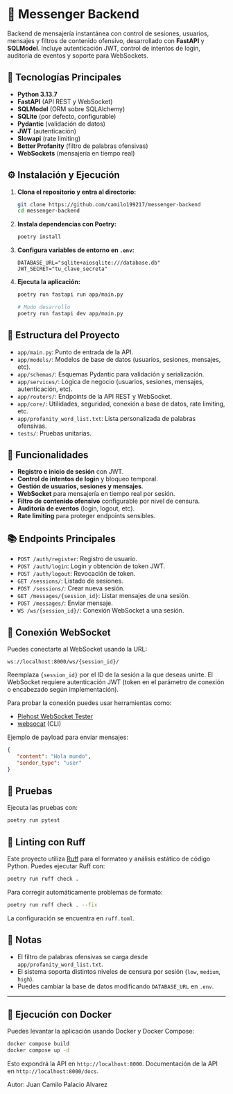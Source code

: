 # 💬 Messenger Backend

Backend de mensajería instantánea con control de sesiones, usuarios, mensajes y filtros de contenido ofensivo, desarrollado con **FastAPI** y **SQLModel**. Incluye autenticación JWT, control de intentos de login, auditoría de eventos y soporte para WebSockets.

## 🚀 Tecnologías Principales

- **Python 3.13.7**
- **FastAPI** (API REST y WebSocket)
- **SQLModel** (ORM sobre SQLAlchemy)
- **SQLite** (por defecto, configurable)
- **Pydantic** (validación de datos)
- **JWT** (autenticación)
- **Slowapi** (rate limiting)
- **Better Profanity** (filtro de palabras ofensivas)
- **WebSockets** (mensajería en tiempo real)

## ⚙️ Instalación y Ejecución

1. **Clona el repositorio y entra al directorio:**
   ```bash
   git clone https://github.com/camilo199217/messenger-backend
   cd messenger-backend
   ```

2. **Instala dependencias con Poetry:**
   ```bash
   poetry install
   ```

3. **Configura variables de entorno en `.env`:**
   ```
   DATABASE_URL="sqlite+aiosqlite:///database.db"
   JWT_SECRET="tu_clave_secreta"
   ```

4. **Ejecuta la aplicación:**
   ```bash
   poetry run fastapi run app/main.py

   # Modo desarrollo
   poetry run fastapi dev app/main.py
   ```

## 🧩 Estructura del Proyecto

- `app/main.py`: Punto de entrada de la API.
- `app/models/`: Modelos de base de datos (usuarios, sesiones, mensajes, etc).
- `app/schemas/`: Esquemas Pydantic para validación y serialización.
- `app/services/`: Lógica de negocio (usuarios, sesiones, mensajes, autenticación, etc).
- `app/routers/`: Endpoints de la API REST y WebSocket.
- `app/core/`: Utilidades, seguridad, conexión a base de datos, rate limiting, etc.
- `app/profanity_word_list.txt`: Lista personalizada de palabras ofensivas.
- `tests/`: Pruebas unitarias.

## 🔐 Funcionalidades

- **Registro e inicio de sesión** con JWT.
- **Control de intentos de login** y bloqueo temporal.
- **Gestión de usuarios, sesiones y mensajes**.
- **WebSocket** para mensajería en tiempo real por sesión.
- **Filtro de contenido ofensivo** configurable por nivel de censura.
- **Auditoría de eventos** (login, logout, etc).
- **Rate limiting** para proteger endpoints sensibles.

## 📚 Endpoints Principales

- `POST /auth/register`: Registro de usuario.
- `POST /auth/login`: Login y obtención de token JWT.
- `POST /auth/logout`: Revocación de token.
- `GET /sessions/`: Listado de sesiones.
- `POST /sessions/`: Crear nueva sesión.
- `GET /messages/{session_id}`: Listar mensajes de una sesión.
- `POST /messages/`: Enviar mensaje.
- `WS /ws/{session_id}/`: Conexión WebSocket a una sesión.

## 🔌 Conexión WebSocket

Puedes conectarte al WebSocket usando la URL:

```
ws://localhost:8000/ws/{session_id}/
```

Reemplaza `{session_id}` por el ID de la sesión a la que deseas unirte. El WebSocket requiere autenticación JWT (token en el parámetro de conexión o encabezado según implementación).

Para probar la conexión puedes usar herramientas como:

- [Piehost WebSocket Tester](https://piehost.com/websocket-tester)
- [websocat](https://github.com/vi/websocat) (CLI)

Ejemplo de payload para enviar mensajes:

```json
{
   "content": "Hola mundo",
   "sender_type": "user"
}
```

## 🧪 Pruebas

Ejecuta las pruebas con:
```bash
poetry run pytest
```

## 🧹 Linting con Ruff

Este proyecto utiliza [Ruff](https://docs.astral.sh/ruff/) para el formateo y análisis estático de código Python. Puedes ejecutar Ruff con:

```bash
poetry run ruff check .
```

Para corregir automáticamente problemas de formato:

```bash
poetry run ruff check . --fix
```

La configuración se encuentra en `ruff.toml`.

## 📝 Notas

- El filtro de palabras ofensivas se carga desde `app/profanity_word_list.txt`.
- El sistema soporta distintos niveles de censura por sesión (`low`, `medium`, `high`).
- Puedes cambiar la base de datos modificando `DATABASE_URL` en `.env`.

---
  
## 🐳 Ejecución con Docker

Puedes levantar la aplicación usando Docker y Docker Compose:

```bash
docker compose build
docker compose up -d
```

Esto expondrá la API en `http://localhost:8000`.
Documentación de la API en `http://localhost:8000/docs`.
  
Autor: Juan Camilo Palacio Alvarez
